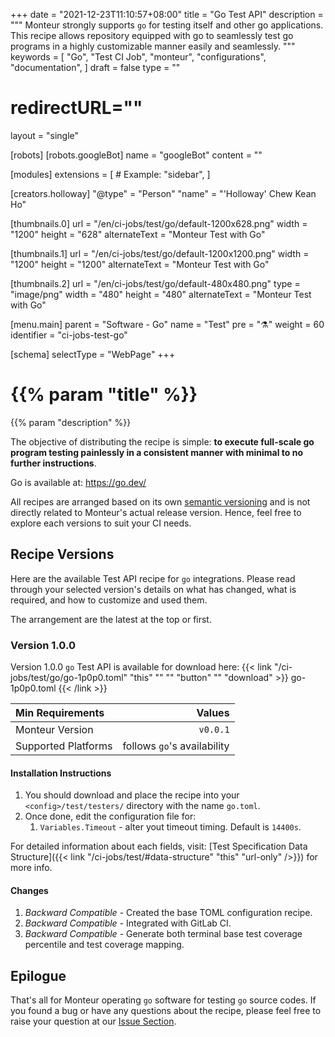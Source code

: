 +++
date = "2021-12-23T11:10:57+08:00"
title = "Go Test API"
description = """
Monteur strongly supports `go` for testing itself and other go applications.
This recipe allows repository equipped with go to seamlessly test go programs
in a highly customizable manner easily and seamlessly.
"""
keywords = [
	"Go",
	"Test CI Job",
	"monteur",
	"configurations",
	"documentation",
]
draft = false
type = ""
# redirectURL=""
layout = "single"


[robots]
[robots.googleBot]
name = "googleBot"
content = ""


[modules]
extensions = [
	# Example: "sidebar",
]


[creators.holloway]
"@type" = "Person"
"name" = "'Holloway' Chew Kean Ho"


[thumbnails.0]
url = "/en/ci-jobs/test/go/default-1200x628.png"
width = "1200"
height = "628"
alternateText = "Monteur Test with Go"

[thumbnails.1]
url = "/en/ci-jobs/test/go/default-1200x1200.png"
width = "1200"
height = "1200"
alternateText = "Monteur Test with Go"

[thumbnails.2]
url = "/en/ci-jobs/test/go/default-480x480.png"
type = "image/png"
width = "480"
height = "480"
alternateText = "Monteur Test with Go"


[menu.main]
parent = "Software - Go"
name = "Test"
pre = "⚗️"
weight = 60
identifier = "ci-jobs-test-go"


[schema]
selectType = "WebPage"
+++

# {{% param "title" %}}
{{% param "description" %}}

The objective of distributing the recipe is simple: **to execute full-scale
go program testing painlessly in a consistent manner with minimal to no further
instructions**.

Go is available at:
https://go.dev/

All recipes are arranged based on its own
[semantic versioning](https://semver.org/) and is not directly related to
Monteur's actual release version. Hence, feel free to explore each versions
to suit your CI needs.




## Recipe Versions
Here are the available Test API recipe for `go` integrations. Please read
through your selected version's details on what has changed, what is required,
and how to customize and used them.

The arrangement are the latest at the top or first.



### Version 1.0.0
Version 1.0.0 `go` Test API is available for download here:
{{< link "/ci-jobs/test/go/go-1p0p0.toml" "this" "" "" "button"
	"" "download" >}}
go-1p0p0.toml
{{< /link >}}

| Min Requirements     | Values                           |
|:---------------------|---------------------------------:|
| Monteur Version      | `v0.0.1`                         |
| Supported Platforms  | follows `go`'s availability      |


#### Installation Instructions
1. You should download and place the recipe into your `<config>/test/testers/`
   directory with the name `go.toml`.
2. Once done, edit the configuration file for:
   1. `Variables.Timeout` - alter yout timeout timing. Default is `14400s`.

For detailed information about each fields, visit:
[Test Specification Data Structure]({{< link
"/ci-jobs/test/#data-structure" "this" "url-only" />}}) for more info.


#### Changes
1. *Backward Compatible* - Created the base TOML configuration recipe.
2. *Backward Compatible* - Integrated with GitLab CI.
3. *Backward Compatible* - Generate both terminal base test coverage percentile
   and test coverage mapping.




## Epilogue
That's all for Monteur operating `go` software for testing `go` source codes. If
you found a bug or have any questions about the recipe, please feel free to
raise your question at our
[Issue Section](https://gitlab.com/zoralab/monteur/-/issues).
